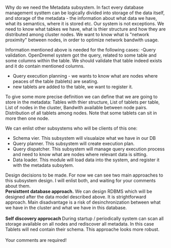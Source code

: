 Why do we need the Metadata subsystem. In fact every database management systtem
can be logically divided into storage of the data itself, and storage of the metadata - the information about what data we have, what its semantics, where it is stored etc.
Our system is not exceptions. We need to know what tabkes we have, what is thier structure and how they are distributed among cluster nodes.  We want to know what is "network proximity" between nodes, in order to optimize network bandwith usage.


Information mentioned above is needed for the following cases:
-Query validation. OpenDremel system got the query, related to some table and some columns within the table. We should validate that table indeed exists and it do contain mentioned columns.
- Query execution planning - we wants to know what are nodes where peaces of the table (tablets) are seating.
- new tablets are added to the table, we want to register it.

To give some more precise definition we can define that we are going to store in the metadata:
Tables with thier structure,
List of tablets per table,
List of nodes in the cluster,
Bandwith available between node pairs.
Distribution of all tablets among nodes. Note that some tablets can sit in more then one node.

We can enlist other subsystems who will be clients of this one:
- Schema vier. This subsystem will visualaize what we have in our DB
- Query planner. This subsystem will create execution plan.
- Query dispatcher. This subsystem will manage query execution process and need to know what are nodes where relevant data is sitting.
- Data loader. This module will load data into the system, and register it with the metadata subsytem.


Design decisions to be made.
For now we can see two main approaches to this subsystem design. I will enlist both, and waiting for your comments about them.
<br><b>Persisttent database approach.</b> We can design RDBMS which will be designed after the data model described above. It is strightforward approach. Main disadvantage is a risk of desinchronization between what we have in the cluster and what we have in this database.<br>
<br>
<b>Self discovery approcach </b>
During startup / periodically system can scan all storage available on all nodes and rediscover all metadata. In this case Tablets will ned contain their schema. This approache looks more robust.<br>
<br>
Your comments are required!
